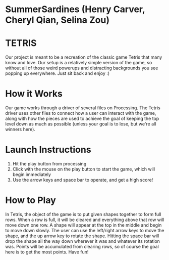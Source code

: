 # SummerSardines (Henry Carver, Cheryl Qian, Selina Zou)

# TETRIS

Our project is meant to be a recreation of the classic game Tetris that many know and love. Our setup is a relatively simple version of the game, so without all of those weird powerups and distracting backgrounds you see popping up everywhere. Just sit back and enjoy :)
# How it Works
Our game works through a driver of several files on Processing. The Tetris driver uses other files to connect how a user can interact with the game, along with how the pieces are used to achieve the goal of keeping the top level down as much as possible (unless your goal is to lose, but we're all winners here). 

# Launch Instructions
1. Hit the play button from processing
2. Click with the mouse on the play button to start the game, which will begin immediately
3. Use the arrow keys and space bar to operate, and get a high score!

# How to Play
In Tetris, the object of the game is to put given shapes together to form full rows. When a row is full, it will be cleared and everything above that row will move down one row. A shape will appear at the top in the middle and begin to move down slowly. The user can use the left/right arrow keys to move the shape, and the up arrow key to rotate the shape. Hitting the space bar will drop the shape all the way down wherever it was and whatever its rotation was. Points will be accumulated from clearing rows, so of course the goal here is to get the most points. Have fun!

